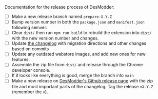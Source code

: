 Documentation for the release process of DesModder:

- [ ] Make a new release branch named `prepare-X.Y.Z`
- [ ] Bump version number in both the `package.json` and `manifest.json` following semver.
- [ ] Clear `dist/` then run `npm run build` to rebuild the extension into `dist/` with the new version number and changes.
- [ ] Update [the changelog](https://github.com/jared-hughes/DesModder/blob/main/docs/CHANGELOG.md) with migration directions and other changes based on commits
- [ ] Update any outdated webstore images, and add new ones for new features.
- [ ] Assemble the zip file from `dist/` and release through the Chrome developer console.
- [ ] If it looks like everything is good, merge the branch into `main`
- [ ] Make a new release on [DesModder's Github release page](https://github.com/jared-hughes/DesModder/releases) with the zip file and most important parts of the changelog. Tag the release `vX.Y.Z` (remember the `v`).
